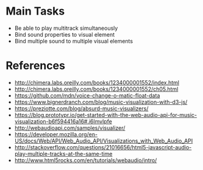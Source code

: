 # Main Tasks

* Be able to play multitrack simultaneously
* Bind sound properties to visual element
* Bind multiple sound to multiple visual elements

# References

- http://chimera.labs.oreilly.com/books/1234000001552/index.html
- http://chimera.labs.oreilly.com/books/1234000001552/ch05.html
- https://github.com/mdn/voice-change-o-matic-float-data
- https://www.bignerdranch.com/blog/music-visualization-with-d3-js/
- https://preziotte.com/blog/absurd-music-visualizers/
- https://blog.prototypr.io/get-started-with-the-web-audio-api-for-music-visualization-b6f594416a16#.i6lmvlpfe
- http://webaudioapi.com/samples/visualizer/
- https://developer.mozilla.org/en-US/docs/Web/API/Web_Audio_API/Visualizations_with_Web_Audio_API
- http://stackoverflow.com/questions/21016656/html5-javascript-audio-play-multiple-tracks-at-the-same-time
- http://www.html5rocks.com/en/tutorials/webaudio/intro/
